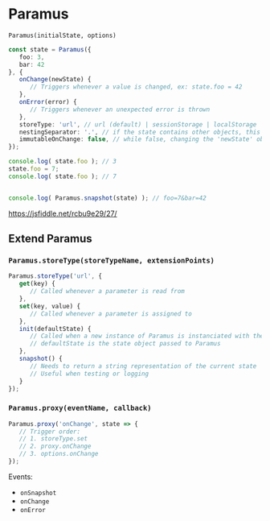 # Paramus

`Paramus(initialState, options)`

```ts
const state = Paramus({
   foo: 3, 
   bar: 42
}, {
   onChange(newState) {
      // Triggers whenever a value is changed, ex: state.foo = 42
   },
   onError(error) {
      // Triggers whenever an unexpected error is thrown
   },
   storeType: 'url', // url (default) | sessionStorage | localStorage | cookie | object | indexedDB | webSQL
   nestingSeparator: '.', // if the state contains other objects, this will be used as a deliminator to generate unique keys, ex: {foo: {bar: 3}, biz: 1} => ?foo.bar=3&biz=1
   immutableOnChange: false, // while false, changing the 'newState' object in the onChange callback will trigger an editional call to onChange. Aka: onChange(state) {state.foo++} will result in an infinate loop.
});

console.log( state.foo ); // 3
state.foo = 7;
console.log( state.foo ); // 7


console.log( Paramus.snapshot(state) ); // foo=7&bar=42
```
https://jsfiddle.net/rcbu9e29/27/

## Extend Paramus
### `Paramus.storeType(storeTypeName, extensionPoints)`

```ts
Paramus.storeType('url', {
   get(key) {
      // Called whenever a parameter is read from 
   },
   set(key, value) {
      // Called whenever a parameter is assigned to
   },
   init(defaultState) {
      // Called when a new instance of Paramus is instanciated with the storeType equal to 'url'
      // defaultState is the state object passed to Paramus
   }, 
   snapshot() {
      // Needs to return a string representation of the current state
      // Useful when testing or logging
   }
});
```

### `Paramus.proxy(eventName, callback)`

```ts
Paramus.proxy('onChange', state => {
   // Trigger order:
   // 1. storeType.set
   // 2. proxy.onChange
   // 3. options.onChange
});
```

Events: 
* `onSnapshot`
* `onChange`
* `onError`


